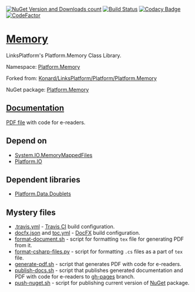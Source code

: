 [![NuGet Version and Downloads count](https://buildstats.info/nuget/Platform.Memory)](https://www.nuget.org/packages/Platform.Memory)
[![Build Status](https://travis-ci.com/linksplatform/Memory.svg?branch=master)](https://travis-ci.com/linksplatform/Memory)
[![Codacy Badge](https://api.codacy.com/project/badge/Grade/9aaabf24441141439ea8419c71484feb)](https://app.codacy.com/app/drakonard/Memory?utm_source=github.com&utm_medium=referral&utm_content=linksplatform/Memory&utm_campaign=Badge_Grade_Dashboard)
[![CodeFactor](https://www.codefactor.io/repository/github/linksplatform/memory/badge)](https://www.codefactor.io/repository/github/linksplatform/memory)

# [Memory](https://github.com/linksplatform/Memory)

LinksPlatform's Platform.Memory Class Library.

Namespace: [Platform.Memory](https://linksplatform.github.io/Memory/api/Platform.Memory.html)

Forked from: [Konard/LinksPlatform/Platform/Platform.Memory](https://github.com/Konard/LinksPlatform/tree/1af617ce19994e78e7ed5c980075c18f8f6cf7f9/Platform/Platform.Memory)

NuGet package: [Platform.Memory](https://www.nuget.org/packages/Platform.Memory)

## [Documentation](https://linksplatform.github.io/Memory)
[PDF file](https://linksplatform.github.io/Memory/Platform.Memory.pdf) with code for e-readers.

## Depend on
*   [System.IO.MemoryMappedFiles](https://www.nuget.org/packages/System.IO.MemoryMappedFiles)
*   [Platform.IO](https://github.com/linksplatform/IO)

## Dependent libraries
*   [Platform.Data.Doublets](https://github.com/linksplatform/Data.Doublets)

## Mystery files
*   [.travis.yml](https://github.com/linksplatform/Memory/blob/master/.travis.yml) - [Travis CI](https://travis-ci.com) build configuration.
*   [docfx.json](https://github.com/linksplatform/Memory/blob/master/docfx.json) and [toc.yml](https://github.com/linksplatform/Memory/blob/master/toc.yml) - [DocFX](https://dotnet.github.io/docfx) build configuration.
*   [format-document.sh](https://github.com/linksplatform/Memory/blob/master/format-document.sh) - script for formatting `tex` file for generating PDF from it.
*   [format-csharp-files.py](https://github.com/linksplatform/Memory/blob/master/format-csharp-files.py) - script for formatting `.cs` files as a part of `tex` file.
*   [generate-pdf.sh](https://github.com/linksplatform/Memory/blob/master/generate-pdf.sh) - script that generates PDF with code for e-readers.
*   [publish-docs.sh](https://github.com/linksplatform/Memory/blob/master/publish-docs.sh) - script that publishes generated documentation and PDF with code for e-readers to [gh-pages](https://github.com/linksplatform/Memory/tree/gh-pages) branch.
*   [push-nuget.sh](https://github.com/linksplatform/Memory/blob/master/push-nuget.sh) - script for publishing current version of [NuGet](https://www.nuget.org) package.
